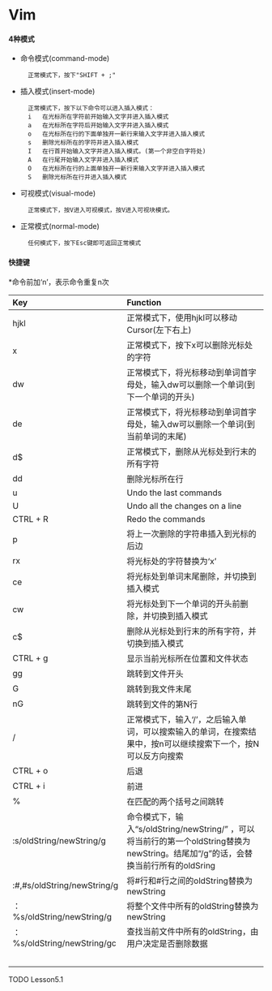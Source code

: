 # Vim #

#### 4种模式 ####
- 命令模式(command-mode)

		正常模式下，按下"SHIFT + ;"      
- 插入模式(insert-mode)

		正常模式下，按下以下命令可以进入插入模式：
		i	在光标所在字符前开始输入文字并进入插入模式
		a	在光标所在字符后开始输入文字并进入插入模式
		o	在光标所在行的下面单独开一新行来输入文字并进入插入模式
		s	删除光标所在的字符并进入插入模式
		I	在行首开始输入文字并进入插入模式。(第一个非空白字符处)		
		A	在行尾开始输入文字并进入插入模式
		O	在光标所在行的上面单独开一新行来输入文字并进入插入模式
		S	删除光标所在行并进入插入模式
- 可视模式(visual-mode)

		正常模式下，按V进入可视模式，按V进入可视块模式。
- 正常模式(normal-mode)

		任何模式下，按下Esc键即可返回正常模式

#### 快捷键 ####
*命令前加‘n’，表示命令重复n次

| Key | Function |
| :------------- |:-------------|
| hjkl | 正常模式下，使用hjkl可以移动Cursor(左下右上) |
| x | 正常模式下，按下x可以删除光标处的字符 |
| dw | 正常模式下，将光标移动到单词首字母处，输入dw可以删除一个单词(到下一个单词的开头) |
| de | 正常模式下，将光标移动到单词首字母处，输入dw可以删除一个单词(到当前单词的末尾) |
| d$ | 正常模式下，删除从光标处到行末的所有字符 |
| dd | 删除光标所在行 |
| u | Undo the last commands |
| U | Undo all the changes on a line |
| CTRL + R | Redo the commands |
| p | 将上一次删除的字符串插入到光标的后边 |
| rx | 将光标处的字符替换为‘x’ |
| ce | 将光标处到单词末尾删除，并切换到插入模式 |
| cw | 将光标处到下一个单词的开头前删除，并切换到插入模式 |
| c$ | 删除从光标处到行末的所有字符，并切换到插入模式 |
| CTRL + g | 显示当前光标所在位置和文件状态 |
| gg | 跳转到文件开头 |
| G | 跳转到我文件末尾 |
| nG | 跳转到文件的第N行 |
| / | 正常模式下，输入‘/’，之后输入单词，可以搜索输入的单词，在搜索结果中，按n可以继续搜索下一个，按N可以反方向搜索 |
| CTRL + o | 后退 |
| CTRL + i | 前进 |
| % | 在匹配的两个括号之间跳转 |
| :s/oldString/newString/g | 命令模式下，输入“s/oldString/newString/” ，可以将当前行的第一个oldString替换为newString。结尾加“/g”的话，会替换当前行所有的oldSring|
| :#,#s/oldString/newString/g | 将#行和#行之间的oldString替换为newString |
| ：%s/oldString/newString/g | 将整个文件中所有的oldString替换为newString |
| ：%s/oldString/newString/gc | 查找当前文件中所有的oldString，由用户决定是否删除数据 |
|  |  |
|  |  |
|  |  |
|  |  |
|  |  |

TODO Lesson5.1